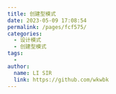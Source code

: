 ```yaml
---
title: 创建型模式
date: 2023-05-09 17:08:54
permalink: /pages/fcf575/
categories:
  - 设计模式
  - 创建型模式
tags:
  - 
author: 
  name: LI SIR
  link: https://github.com/wkwbk
---
```

